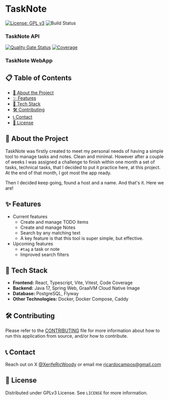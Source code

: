 # TaskNote

[![License: GPL v3](https://img.shields.io/badge/License-GPLv3-blue.svg)](https://www.gnu.org/licenses/gpl-3.0)
![Build Status](https://github.com/ricardo-campos-org/react-typescript-todolist/actions/workflows/main.yml/badge.svg)

### TaskNote API
[![Quality Gate Status](https://sonarcloud.io/api/project_badges/measure?project=br.com.tasknoteapp%3Aserver&metric=alert_status)](https://sonarcloud.io/summary/new_code?id=br.com.tasknoteapp%3Aserver)
[![Coverage](https://sonarcloud.io/api/project_badges/measure?project=ricardo-campos-org_react-typescript-todolist_server&metric=coverage)](https://sonarcloud.io/summary/new_code?id=ricardo-campos-org_react-typescript-todolist_server)

### TaskNote WebApp

## 📋 Table of Contents

- [📝 About the Project](#-about-the-project)
- [✨ Features](#-features)
- [🚀 Tech Stack](#-tech-stack)
- [🛠 Contributing](#-contributing)
- [📞 Contact](#-contact)
- [📄 License](#-license)

## 📝 About the Project

TaskNote was firstly created to meet my personal needs of having a simple tool to manage tasks and notes. Clean and minimal. However after a couple of weeks I was assigned a challenge to finish within one month a set of tasks, technical tasks, that I decided to put it practice here, at this project. At the end of that month, I got most the app ready.

Then I decided keep going, found a host and a name. And that's it. Here we are!

## ✨ Features

- Current features
  - Create and manage TODO items
  - Create and manage Notes
  - Search by any matching text
  - A key feature is that this tool is super simple, but effective.
- Upcoming features
  - `#tag` a task or note
  - Improved search filters

## 🚀 Tech Stack

- **Frontend:** React, Typescript, Vite, Vitest, Code Coverage
- **Backend:** Java 17, Spring Web, GraalVM Cloud Native Image
- **Database:** PostgreSQL, Flyway
- **Other Technologies:** Docker, Docker Compose, Caddy

## 🛠 Contributing

Please refer to the [CONTRIBUTING](CONTRIBUTING.md) file for more information about how to run this application from source, and/or how to contribute.


## 📞 Contact

Reach out on X [@XerifeRicWoody](https://twitter.com/XerifeRicWoody) or email me ricardocampos@gmail.com

## 📄 License

Distributed under GPLv3 License. See `LICENSE` for more information.
